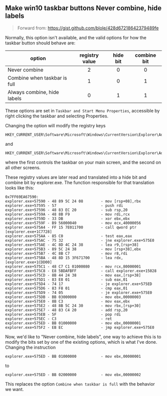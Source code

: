 ## Make win10 taskbar buttons Never combine, hide labels

> Forward from: https://gist.github.com/blole/428d67218642379489fe

Normally, this option isn't available, and the valid options for how the taskbar button should behave are:

option | registry value	| hide bit | combine bit
-|:-:|:-:|:-:
Never combine | 2 | 0 | 0
Combine when taskbar is full | 1 | 0 | 1
Always combine, hide labels | 0 | 1 | 1

These options are set in `Taskbar and Start Menu Properties`, accessible by right clicking the taskbar and selecting Properties.

Changing the option will modify the registry keys 
```
HKEY_CURRENT_USER\Software\Microsoft\Windows\CurrentVersion\Explorer\Advanced\TaskbarGlomLevel
```
and
```
HKEY_CURRENT_USER\Software\Microsoft\Windows\CurrentVersion\Explorer\Advanced\MMTaskbarGlomLevel
```
where the first controls the taskbar on your main screen, and the second on all other screens.

These registry values are later read and translated into a hide bit and combine bit by explorer.exe. The function responsible for that translation looks like this:

```Assembly
0x7FF69EA67590:
explorer.exe+57590 - 48 89 5C 24 08        - mov [rsp+08],rbx
explorer.exe+57595 - 57                    - push rdi
explorer.exe+57596 - 48 83 EC 20           - sub rsp,20
explorer.exe+5759A - 48 8B F9              - mov rdi,rcx
explorer.exe+5759D - 33 DB                 - xor ebx,ebx
explorer.exe+5759F - B9 56000040           - mov ecx,40000056
explorer.exe+575A4 - FF 15 7E011700        - call qword ptr [explorer.exe+1C7728]
explorer.exe+575AA - 85 C0                 - test eax,eax
explorer.exe+575AC - 75 32                 - jne explorer.exe+575E0
explorer.exe+575AE - 4C 8D 4C 24 38        - lea r9,[rsp+38]
explorer.exe+575B3 - 89 5C 24 38           - mov [rsp+38],ebx
explorer.exe+575B7 - 4C 8B C7              - mov r8,rdi
explorer.exe+575BA - 48 8D 15 3F671700     - lea rdx,[explorer.exe+1CDD00]
explorer.exe+575C1 - 48 C7 C1 01000080     - mov rcx,80000001
explorer.exe+575C8 - E8 5BDAFBFF           - call explorer.exe+15028
explorer.exe+575CD - 8B 44 24 38           - mov eax,[rsp+38]
explorer.exe+575D1 - 83 E8 01              - sub eax,01
explorer.exe+575D4 - 74 17                 - je explorer.exe+575ED
explorer.exe+575D6 - 83 F8 01              - cmp eax,01
explorer.exe+575D9 - 74 05                 - je explorer.exe+575E0
explorer.exe+575DB - BB 03000000           - mov ebx,00000003
explorer.exe+575E0 - 8B C3                 - mov eax,ebx
explorer.exe+575E2 - 48 8B 5C 24 30        - mov rbx,[rsp+30]
explorer.exe+575E7 - 48 83 C4 20           - add rsp,20
explorer.exe+575EB - 5F                    - pop rdi
explorer.exe+575EC - C3                    - ret 
explorer.exe+575ED - BB 01000000           - mov ebx,00000001
explorer.exe+575F2 - EB EC                 - jmp explorer.exe+575E0
```

Now, we'd like to "Never combine, hide labels", one way to achieve this is to modify the bits set by one of the existing options, which is what I've done. Changing the instruction

```
explorer.exe+575ED - BB 01000000           - mov ebx,00000001
```
to
```
explorer.exe+575ED - BB 02000000           - mov ebx,00000002
```

This replaces the option `Combine when taskbar is full` with the behavior we want.
